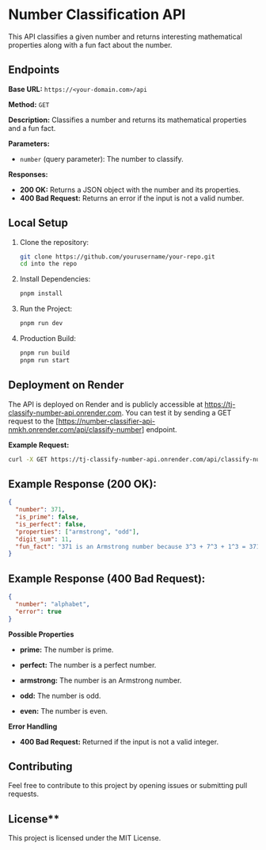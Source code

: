# Number Classification API

This API classifies a given number and returns interesting mathematical properties along with a fun fact about the number.

## Endpoints

**Base URL:** `https://<your-domain.com>/api`

**Method:** `GET`

**Description:** Classifies a number and returns its mathematical properties and a fun fact.

**Parameters:**

- `number` (query parameter): The number to classify.

**Responses:**

- **200 OK:** Returns a JSON object with the number and its properties.
- **400 Bad Request:** Returns an error if the input is not a valid number.

## Local Setup

1. Clone the repository:

   ```bash
   git clone https://github.com/yourusername/your-repo.git
   cd into the repo

   ```

2. Install Dependencies:

   ```bash
   pnpm install

   ```

3. Run the Project:

   ```bash
   pnpm run dev

   ```

4. Production Build:
   ```bash
   pnpm run build
   pnpm run start
   ```

## Deployment on Render
The API is deployed on Render and is publicly accessible at https://tj-classify-number-api.onrender.com. You can test it by sending a GET request to the [https://number-classifier-api-nmkh.onrender.com/api/classify-number] endpoint.

**Example Request:**
```bash
curl -X GET https://tj-classify-number-api.onrender.com/api/classify-number?number=371
```

## Example Response (200 OK):

```json
{
  "number": 371,
  "is_prime": false,
  "is_perfect": false,
  "properties": ["armstrong", "odd"],
  "digit_sum": 11,
  "fun_fact": "371 is an Armstrong number because 3^3 + 7^3 + 1^3 = 371"
}
```

## Example Response (400 Bad Request):

```json
{
  "number": "alphabet",
  "error": true
}
```

**Possible Properties**
- **prime:** The number is prime.

- **perfect:** The number is a perfect number.

- **armstrong:** The number is an Armstrong number.

- **odd:** The number is odd.

- **even:** The number is even.

**Error Handling**
- **400 Bad Request:** Returned if the input is not a valid integer.

## Contributing
Feel free to contribute to this project by opening issues or submitting pull requests.

## License**
This project is licensed under the MIT License.